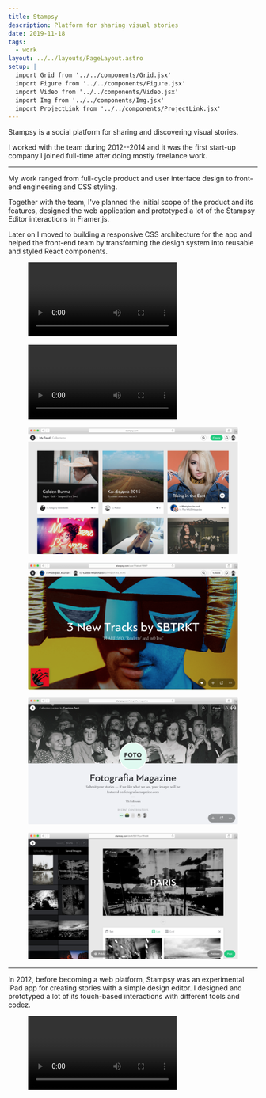 ```yaml
---
title: Stampsy
description: Platform for sharing visual stories
date: 2019-11-18
tags:
  - work
layout: ../../layouts/PageLayout.astro
setup: |
  import Grid from '../../components/Grid.jsx'
  import Figure from '../../components/Figure.jsx'
  import Video from '../../components/Video.jsx'
  import Img from '../../components/Img.jsx'
  import ProjectLink from '../../components/ProjectLink.jsx'
---
```


Stampsy is a social platform for sharing and discovering visual stories.

I worked with the team during 2012--2014 and it was the first start-up company I
joined full-time after doing mostly freelance work.

---

My work ranged from full-cycle product and user interface design to front-end
engineering and CSS styling.

Together with the team, I've planned the initial scope of the product and its
features, designed the web application and prototyped a lot of the Stampsy
Editor interactions in Framer.js.

Later on I moved to building a responsive CSS architecture for the app and
helped the front-end team by transforming the design system into reusable and
styled React components.

<ProjectLink title="Stampsy" url="https://stampsy.com" />

<Grid breakout>
  <Figure caption="Promo video featuring parts of my user interface work">
    <Video src="/img/about/stampsy/stampsy-web.mp4" />
  </Figure>
</Grid>

<Figure caption="Marketing website I designed in 2014">
  <Video src="/img/about/stampsy/stampsy-site.mp4" />
</Figure>

<Grid breakout className="grid-cols-2">
  <Figure caption="Feed view">
  <Img src="/img/about/stampsy/stampsy-web-0.png" />
  </Figure>
  <Figure caption="Story page">
  <Img src="/img/about/stampsy/stampsy-web-1.png" />
  </Figure>
  <Figure caption="User-curated collection page">
  <Img src="/img/about/stampsy/stampsy-web-2.png" />
  </Figure>
  <Figure caption="Visual editor for creating stories">
  <Img src="/img/about/stampsy/stampsy-web-3.png" />
  </Figure>
</Grid>

---

In 2012, before becoming a web platform, Stampsy was an experimental iPad app
for creating stories with a simple design editor. I designed and prototyped a
lot of its touch-based interactions with different tools and codez.

<Grid breakout>
  <Figure caption="Creating and sharing a story in Stampsy iPad app">
    <Video src="/img/about/stampsy/stampsy-ipad.mp4" />
  </Figure>
</Grid>
